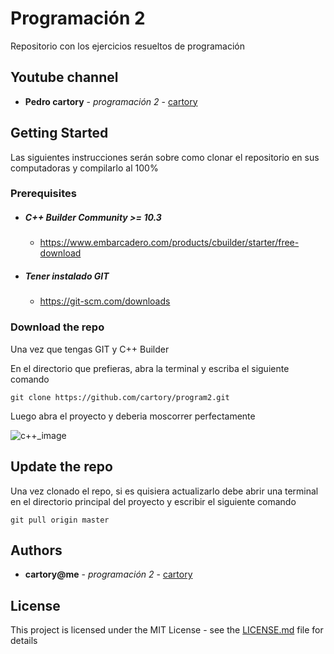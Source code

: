 # Programación 2

Repositorio con los ejercicios resueltos de programación
## Youtube channel
* **Pedro cartory** - *programación 2* - [cartory](https://www.youtube.com/channel/UCQu3fZWiFFybOE4T9AJXC7A?view_as=subscriber)    

## Getting Started

Las siguientes instrucciones serán sobre como clonar el 
repositorio en sus computadoras y compilarlo al 100%
### Prerequisites
-  ##### C++ Builder Community >= 10.3 
    -   https://www.embarcadero.com/products/cbuilder/starter/free-download
-   ##### Tener instalado GIT
    -   https://git-scm.com/downloads

### Download the repo

Una vez que tengas GIT y C++ Builder

En el directorio que prefieras, abra la terminal y escriba el siguiente comando

```
git clone https://github.com/cartory/program2.git
```

Luego abra el proyecto y deberia moscorrer perfectamente

![c++_image](https://cdn.discordapp.com/attachments/637038014203166773/742031032424988832/README.png)


## Update the repo

Una vez clonado el repo, si es quisiera actualizarlo debe abrir una terminal en el directorio principal del proyecto y escribir el siguiente comando

```
git pull origin master
```


## Authors

* **cartory@me** - *programación 2* - [cartory](https://github.com/cartory)

## License

This project is licensed under the MIT License - see the [LICENSE.md](LICENSE.md) file for details